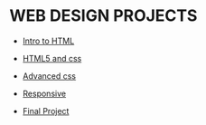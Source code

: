 # WEB DESIGN PROJECTS 

<ul><li><a href="intro_html/index.html" target="_blank">Intro to HTML</a></li></ul>

<ul><li><a href="html5_css/index.html" target="_blank">HTML5 and css</a></li></ul>

<ul><li><a href="avd_css/index.html" target="_blank">Advanced css</a></li></ul>

<ul><li><a href="responsive/index.html" target="_blank">Responsive</a></li></ul>

<ul><li><a href="final_project/index.html" target="_blank">Final Project</a></li></ul>